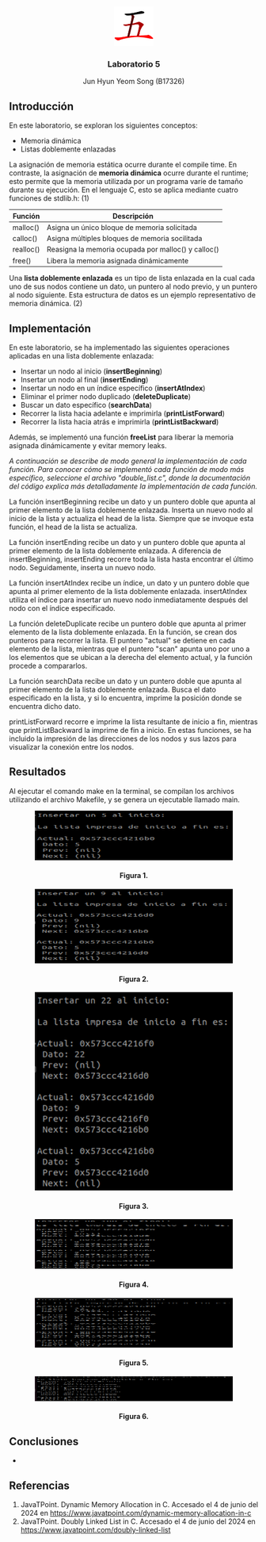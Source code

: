 <div align="center">
  <a href="https://github.com/junyeom/IE-0117">
    <img src="images/five.png" alt="Programación" width="80" height="80">
  </a>

  <h3 align="center">Laboratorio 5</h3>

  <p align="center">
    Jun Hyun Yeom Song (B17326)
  </p>
</div>

## Introducción

En este laboratorio, se exploran los siguientes conceptos:

* Memoria dinámica
* Listas doblemente enlazadas

La asignación de memoria estática ocurre durante el compile time. En contraste, la asignación de **memoria dinámica** ocurre durante el runtime; esto permite que la memoria utilizada por un programa varíe de tamaño durante su ejecución. En el lenguaje C, esto se aplica mediante cuatro funciones de stdlib.h: (1)

|Función|Descripción|
|---|---|
|malloc()|Asigna un único bloque de memoria solicitada|
|calloc()|Asigna múltiples bloques de memoria socilitada|
|realloc()|Reasigna la memoria ocupada por malloc() y calloc()|
|free()|Libera la memoria asignada dinámicamente|

Una **lista doblemente enlazada** es un tipo de lista enlazada en la cual cada uno de sus nodos contiene un dato, un puntero al nodo previo, y un puntero al nodo siguiente. Esta estructura de datos es un ejemplo representativo de memoria dinámica. (2)

## Implementación

En este laboratorio, se ha implementado las siguientes operaciones aplicadas en una lista doblemente enlazada:

* Insertar un nodo al inicio (**insertBeginning**)
* Insertar un nodo al final (**insertEnding**)
* Insertar un nodo en un índice específico (**insertAtIndex**)
* Eliminar el primer nodo duplicado (**deleteDuplicate**)
* Buscar un dato específico (**searchData**)
* Recorrer la lista hacia adelante e imprimirla (**printListForward**)
* Recorrer la lista hacia atrás e imprimirla (**printListBackward**)

Además, se implementó una función **freeList** para liberar la memoria asignada dinámicamente y evitar memory leaks.

*A continuación se describe de modo general la implementación de cada función. Para conocer cómo se implementó cada función de modo más específico, seleccione el archivo "double_list.c", donde la documentación del código explica más detalladamente la implementación de cada función.*

La función insertBeginning recibe un dato y un puntero doble que apunta al primer elemento de la lista doblemente enlazada. Inserta un nuevo nodo al inicio de la lista y actualiza el head de la lista. Siempre que se invoque esta función, el head de la lista se actualiza.

La función insertEnding recibe un dato y un puntero doble que apunta al primer elemento de la lista doblemente enlazada. A diferencia de insertBeginning, insertEnding recorre toda la lista hasta encontrar el último nodo. Seguidamente, inserta un nuevo nodo.

La función insertAtIndex recibe un índice, un dato y un puntero doble que apunta al primer elemento de la lista doblemente enlazada. insertAtIndex utiliza el índice para insertar un nuevo nodo inmediatamente después del nodo con el índice especificado.

La función deleteDuplicate recibe un puntero doble que apunta al primer elemento de la lista doblemente enlazada. En la función, se crean dos punteros para recorrer la lista. El puntero "actual" se detiene en cada elemento de la lista, mientras que el puntero "scan" apunta uno por uno a los elementos que se ubican a la derecha del elemento actual, y la función procede a compararlos.

La función searchData recibe un dato y un puntero doble que apunta al primer elemento de la lista doblemente enlazada. Busca el dato especificado en la lista, y si lo encuentra, imprime la posición donde se encuentra dicho dato.

printListForward recorre e imprime la lista resultante de inicio a fin, mientras que printListBackward la imprime de fin a inicio. En estas funciones, se ha incluido la impresión de las direcciones de los nodos y sus lazos para visualizar la conexión entre los nodos.

## Resultados

Al ejecutar el comando make en la terminal, se compilan los archivos utilizando el archivo Makefile, y se genera un ejecutable llamado main.

<div align="center">
  <img src="images/1.png" width="400" height="100">
  <h4 align="center">Figura 1. </h4>
</div>

<div align="center">
  <img src="images/2.png" width="400" height="150">
  <h4 align="center">Figura 2. </h4>
</div>

<div align="center">
  <img src="images/3.png" width="400" height="400">
  <h4 align="center">Figura 3. </h4>
</div>

<div align="center">
  <img src="images/4.png" width="400" height="100">
  <h4 align="center">Figura 4. </h4>
</div>

<div align="center">
  <img src="images/5.png" width="400" height="100">
  <h4 align="center">Figura 5. </h4>
</div>

<div align="center">
  <img src="images/6.png" width="400" height="50">
  <h4 align="center">Figura 6. </h4>
</div>

## Conclusiones

* 

## Referencias

1. JavaTPoint. Dynamic Memory Allocation in C. Accesado el 4 de junio del 2024 en https://www.javatpoint.com/dynamic-memory-allocation-in-c
2. JavaTPoint. Doubly Linked List in C. Accesado el 4 de junio del 2024 en https://www.javatpoint.com/doubly-linked-list